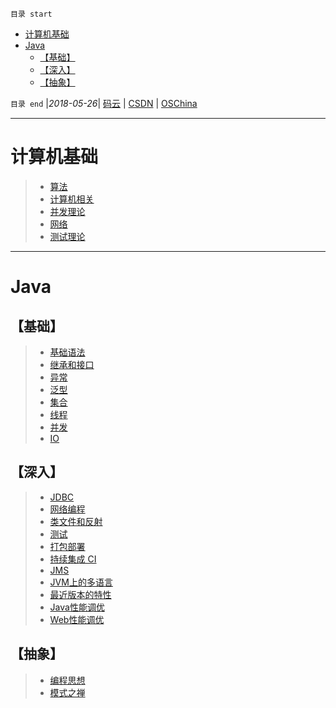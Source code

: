 `目录 start`
 
- [计算机基础](#计算机基础)
- [Java](#java)
    - [【基础】](#基础)
    - [【深入】](#深入)
    - [【抽象】](#抽象)

`目录 end` |_2018-05-26_| [码云](https://gitee.com/kcp1104) | [CSDN](http://blog.csdn.net/kcp606) | [OSChina](https://my.oschina.net/kcp1104)
****************************************
# 计算机基础

>- [算法](/Skills/CS/Arithmetic.md)  
>- [计算机相关](/Skills/CS/Computer.md)  
>- [并发理论](/Skills/CS/Concurrent.md)  
>- [网络](/Skills/CS/Network.md)  
>- [测试理论](/Skills/CS/TestTheory.md)  

*************************************
# Java
## 【基础】
>- [基础语法](/Java/AdvancedLearning/GrammarAndType.md)  
>- [继承和接口](/Java/AdvancedLearning/ExtendsAndInterface.md)  
>- [异常](/Java/AdvancedLearning/Exception.md)  
>- [泛型](/Java/AdvancedLearning/Generics.md)  
>- [集合](/Java/AdvancedLearning/Collection.md)  
>- [线程](/Java/AdvancedLearning/Thread.md)  
>- [并发](/Java/AdvancedLearning/Concurrents.md)  
>- [IO](/Java/AdvancedLearning/IO.md)  

## 【深入】
>- [JDBC](/Java/AdvancedLearning/JDBC.md)  
>- [网络编程](/Java/AdvancedLearning/Socket.md)  
>- [类文件和反射](/Java/AdvancedLearning/ClassFile.md)  
>- [测试](/Java/AdvancedLearning/JavaTest.md)  
>- [打包部署](/Java/AdvancedLearning/Deploy.md)  
>- [持续集成 CI](/Java/AdvancedLearning/ContinuousIntegration.md)  
>- [JMS](/Java/AdvancedLearning/JMS.md)  
>- [JVM上的多语言](/Java/AdvancedLearning/MultipleLanguage.md)   
>- [最近版本的特性](/Java/AdvancedLearning/Update.md)  
>- [Java性能调优](/Java/AdvancedLearning/JavaPerformance.md)  
>- [Web性能调优](/Java/AdvancedLearning/WebPerformance.md)  

## 【抽象】
>- [编程思想](/Java/AdvancedLearning/ProgramThinking.md)  
>- [模式之禅](/Java/ZenOfPattern.md)


